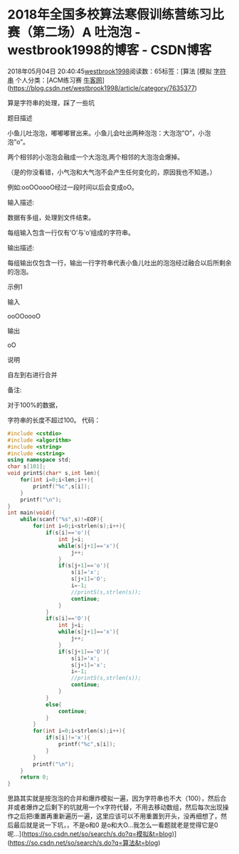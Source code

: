# 2018年全国多校算法寒假训练营练习比赛（第二场）A	吐泡泡 - westbrook1998的博客 - CSDN博客





2018年05月04日 20:40:45[westbrook1998](https://me.csdn.net/westbrook1998)阅读数：65标签：[算法																[模拟																[字符串](https://so.csdn.net/so/search/s.do?q=字符串&t=blog)
个人分类：[ACM练习赛																[牛客网](https://blog.csdn.net/westbrook1998/article/category/7740908)](https://blog.csdn.net/westbrook1998/article/category/7635377)





算是字符串的处理，踩了一些坑

> 
题目描述  

  小鱼儿吐泡泡，嘟嘟嘟冒出来。小鱼儿会吐出两种泡泡：大泡泡”O”，小泡泡”o”。 

  两个相邻的小泡泡会融成一个大泡泡,两个相邻的大泡泡会爆掉。 

  （是的你没看错，小气泡和大气泡不会产生任何变化的，原因我也不知道。） 

  例如:ooOOoooO经过一段时间以后会变成oO。
> 
输入描述: 

  数据有多组，处理到文件结束。 

  每组输入包含一行仅有’O’与’o’组成的字符串。
> 
输出描述: 

  每组输出仅包含一行，输出一行字符串代表小鱼儿吐出的泡泡经过融合以后所剩余的泡泡。


> 
示例1 

  输入 

  ooOOoooO 

  输出 

  oO
> 
说明 

  自左到右进行合并


> 
备注: 

  对于100%的数据， 

  字符串的长度不超过100。
代码：

```cpp
#include <cstdio>
#include <algorithm>
#include <string>
#include <cstring>
using namespace std;
char s[101];
void printS(char* s,int len){
    for(int i=0;i<len;i++){
        printf("%c",s[i]);
    }
    printf("\n");
}
int main(void){
    while(scanf("%s",s)!=EOF){
        for(int i=0;i<strlen(s);i++){
            if(s[i]=='o'){
                int j=i;
                while(s[j+1]=='x'){
                    j++;
                }
                if(s[j+1]=='o'){
                    s[i]='x';
                    s[j+1]='O';
                    i=-1;
                    //printS(s,strlen(s));
                    continue;
                }
            }
            if(s[i]=='O'){
                int j=i;
                while(s[j+1]=='x'){
                    j++;
                }
                if(s[j+1]=='O'){
                    s[i]='x';
                    s[j+1]='x';
                    i=-1;
                    //printS(s,strlen(s));
                    continue;
                }
            }
            else{
                continue;
            }
        }
        for(int i=0;i<strlen(s);i++){
            if(s[i]!='x'){
                printf("%c",s[i]);
            }
        }
        printf("\n");
    }
    return 0;
}
```

思路其实就是按泡泡的合并和爆炸模拟一遍，因为字符串也不大（100），然后合并或者爆炸之后剩下的坑就用一个x字符代替，不用去移动数组，然后每次出现操作之后把i重置再重新遍历一遍，这里应该可以不用重置到开头，没再细想了，然后最后就是说一下坑，，不是o和0 是o和大O…我怎么一看题就老是觉得它是0呢…](https://so.csdn.net/so/search/s.do?q=模拟&t=blog)](https://so.csdn.net/so/search/s.do?q=算法&t=blog)




